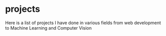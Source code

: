 # projects
Here is a list of projects I have done in various fields from web development to Machine Learning and Computer Vision
